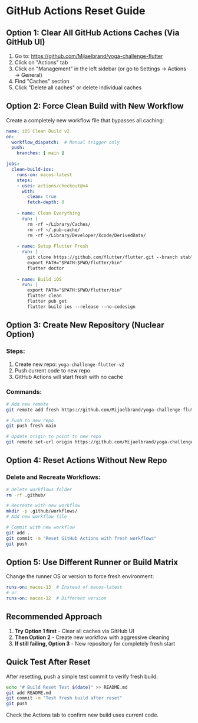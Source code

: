 # GitHub Actions Reset Guide

## Option 1: Clear All GitHub Actions Caches (Via GitHub UI)

1. Go to: https://github.com/Mijaelbrand/yoga-challenge-flutter
2. Click on "Actions" tab
3. Click on "Management" in the left sidebar (or go to Settings → Actions → General)
4. Find "Caches" section
5. Click "Delete all caches" or delete individual caches

## Option 2: Force Clean Build with New Workflow

Create a completely new workflow file that bypasses all caching:

```yaml
name: iOS Clean Build v2
on:
  workflow_dispatch:  # Manual trigger only
  push:
    branches: [ main ]

jobs:
  clean-build-ios:
    runs-on: macos-latest
    steps:
    - uses: actions/checkout@v4
      with:
        clean: true
        fetch-depth: 0
        
    - name: Clean Everything
      run: |
        rm -rf ~/Library/Caches/
        rm -rf ~/.pub-cache/
        rm -rf ~/Library/Developer/Xcode/DerivedData/
        
    - name: Setup Flutter Fresh
      run: |
        git clone https://github.com/flutter/flutter.git --branch stable --depth 1
        export PATH="$PATH:$PWD/flutter/bin"
        flutter doctor
        
    - name: Build iOS
      run: |
        export PATH="$PATH:$PWD/flutter/bin"
        flutter clean
        flutter pub get
        flutter build ios --release --no-codesign
```

## Option 3: Create New Repository (Nuclear Option)

### Steps:
1. Create new repo: `yoga-challenge-flutter-v2`
2. Push current code to new repo
3. GitHub Actions will start fresh with no cache

### Commands:
```bash
# Add new remote
git remote add fresh https://github.com/Mijaelbrand/yoga-challenge-flutter-v2.git

# Push to new repo
git push fresh main

# Update origin to point to new repo
git remote set-url origin https://github.com/Mijaelbrand/yoga-challenge-flutter-v2.git
```

## Option 4: Reset Actions Without New Repo

### Delete and Recreate Workflows:
```bash
# Delete workflows folder
rm -rf .github/

# Recreate with new workflow
mkdir -p .github/workflows/
# Add new workflow file

# Commit with new workflow
git add .
git commit -m "Reset GitHub Actions with fresh workflows"
git push
```

## Option 5: Use Different Runner or Build Matrix

Change the runner OS or version to force fresh environment:

```yaml
runs-on: macos-13  # Instead of macos-latest
# or
runs-on: macos-12  # Different version
```

## Recommended Approach

1. **Try Option 1 first** - Clear all caches via GitHub UI
2. **Then Option 2** - Create new workflow with aggressive cleaning
3. **If still failing, Option 3** - New repository for completely fresh start

## Quick Test After Reset

After resetting, push a simple test commit to verify fresh build:

```bash
echo "# Build Reset Test $(date)" >> README.md
git add README.md
git commit -m "Test fresh build after reset"
git push
```

Check the Actions tab to confirm new build uses current code.